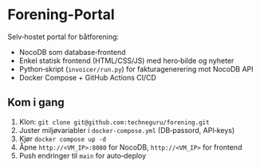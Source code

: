 # Forening-Portal

Selv‑hostet portal for båtforening:
- NocoDB som database‑frontend
- Enkel statisk frontend (HTML/CSS/JS) med hero‑bilde og nyheter
- Python‑skript (`invoicer/run.py`) for fakturagenerering mot NocoDB API
- Docker Compose + GitHub Actions CI/CD

## Kom i gang

1. Klon: `git clone git@github.com:techneguru/forening.git`
2. Juster miljø­variabler i `docker‑compose.yml` (DB‑passord, API‑keys)
3. Kjør `docker compose up -d`
4. Åpne `http://<VM_IP>:8080` for NocoDB, `http://<VM_IP>` for frontend
5. Push endringer til `main` for auto‑deploy
